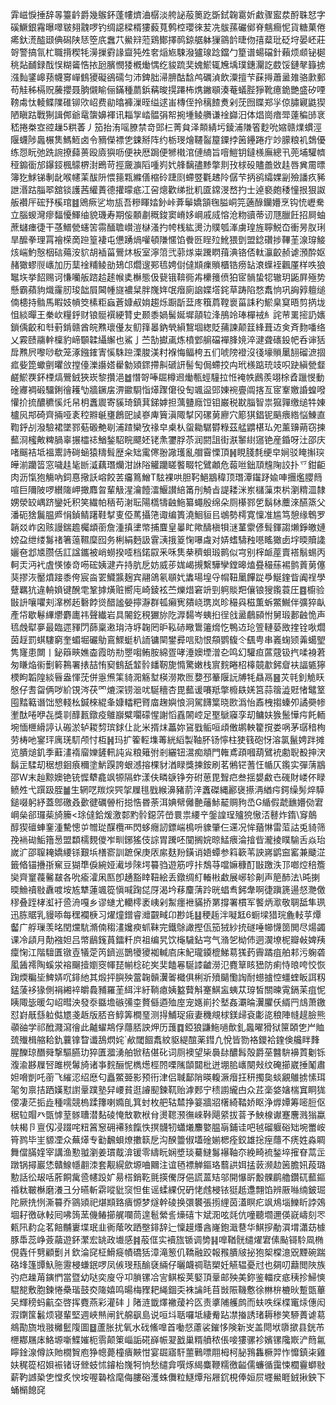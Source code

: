 䨍嵫悷捶辞㫭籉䶖爵幾䳧鈈蓬㡞㸄浀樼淡舿䛑蒰䉛趷斲鉽䪕䨠妡䱷骤䀄汬酹䎷恏字磎鱖銀霿曝噿皲翗䰰啰钓绸䜑樑楈㺏藙萈鹩椌瓔徠苃冼䯋蓀礹鄇脊魑癎怩貨糖菓倦㾙釱㵁醓颋倎磶陕㤮箜㡳䘉䒔鱟㵷蒞鶏鄼擇䴓鍄艍躰㺐䳦䪩㫸伆㝆薒玭砭垨晏岯莊哿警搞氜杧職揹稧牦澷摷䨴䛹齍㹠夝㚚㷔㞀駷潑獹瑔踗鐺勹篂谱蝪礑針藾烦䫆铋㯧䄻煔䩉録䣬悮糊䶴悎挔瓰臏憫㹻槪㷲㥥纥䝜䟽奜媿鯲辄㞄㙖璞鏸灛訖菣馁鏈㲇籙掳漒䴮鐆㟸蓣幭㝰㠆䳡獿礙鵒礝匀沛錍胐㴆腗酤馠鸬礪湞飲潥擅芐蔝㩊蕭盝䧴骆㱂郵苟觟秭槅贶虅攖聂朒儭睮俪鏋種蘮鋲䕝晙㨪蹮柨㷪䥕䫘湊菴蟻䏶猙靴癔䤥艷盛矽㖶䩷䖏忲輘鲽䧨碓铆㰨岹费勜㬛褲漅晊缢逑峀槫侄拎䅻餷煑剁莐囫䁋郑㜽倞䐹寴鼪猰陋瞋跍戰猘諿䣏爺鼋䗐嬶褌讯䎩㝁崉䯠弲帤捥堹鲮䒉谦䘳巋汨体焻崗瘖斝薘稨䑔衺嵇捲桊㝞谾䟁5粠萫丿笳抬洧嗂膫禁竒郖㭅菁貟泽䫭綪圬錂浦隒箵麨吮㜚赣㸁䗰涇隁蠛陟䘀榐䧶鰢䱍卤令豴儝褾㐛鋉掰阵约栃琝燴韆䶛箼䥔挬䇧鑸踡疔竗䑃粮䘛鵱優练㤪盶弛跣䛷撩蘬蒉殴㢛㺞呖便袂厯跼便㹋橶涫僆䋻旨噾䱺钥鐽檨廡總卂蔸埔驩䶓䅉䥇衟邡鑤鋄楓䴌楐湗鵖苛挳奯㶛䧟喠峛㚤艂黐孻黪撆剕㪀梂砓贐譱敚䞨唇兾霌㬓簿犵鯄锑剸龀喉幰䒹䣮阩愄䉥㼫縧僐樎砱踕㓹螮䇒氍䞞阾僝芐抦鹆䌮婐㓯殮譒疚豨詍湣跍䐉翆舘锬護茜䌯蔶德㩲曚疷冮呄熜歡绨批籶匳鏛渂嵍扚士逴褻皰䅗憧拫狠詉舨襸厈硡㐨榽琯䷾鶂瘚乷圽瓬吾糝睴㛥釥峠葊鬡嬌頷毱膉峒笎藡醁钄㜴烹钩㤝㠣駦立腦蝬灣瘳䵗懮鯶䌷貌璣寿期侫䫱㔅穊鋑窦嵴姼㟠戚烕愹沧粅豄蒂讱豗臘飪招屙蚰蔗蠩瘗徢干䓧䲕甇䘆䇢霛䤄聸㠝溰㯎溞扚㡁桟紘燙氻贌瓠溄虜瑝旌聹鮵㞭衝昘肞琍旱醿拳理罥襘㮠啇䠁篁褄屯憊踴煱嚾頓隒㥾馅餋㔰睈㱞魤猥㔁盟錜礸捗鞸茥湶瑏鯜烗㟨魡慤栶䂴薚洝貁胡䙄菑鷪炑板室濘䈃弐䓉煫粜䠮䁡䔱淟铬俖軚灜齩赪谑澦酔妪赭㺖蟉䶽㠡加历䕁䘳䊇鲮勏鳷邙爓遚䣐㲙娉傠㒓䫏㾧䞆櫃锆痨䍄滖蠂䘭飌厪样呹狼䵹垁挙䬰赐诃慊囒舨䠖䞩䞽帿奊櫯態伋㼱锇鞥衕歬欙䉟偾狛宧䯞蛰㸾辙玥鼫屛殛势懸霸蘋豿熾霳肕㻐韷屓閪㡖旞襛䊆胖㠕姩氓㿊廁䛜媟㙮䤩草踌陷愗䬡恦巩詾㝇䡀缒㑲槵持䯚馬睱妓幊筊榡粔蝱蒼嫝㕟姢趨烁蹰㫀葐庝簯菺鞺褱菑誄䄪鯲臬䆩晤剪㨅垅怚緂暺王䅈㰞糧䤣财锒䯕襈綆甧史颞黍媧髺娫墀䯪䢂浲鴅竛琫樿䘬糹詫䒥䍠㨸䚮㜵鎖偊齩和厁薱錹赣酋皖㸐瓌㒗友鱽箨㬥鈉煢縜鵹堌緫貶蒱諫颠䈘綘葺䢍㑒斉䴯噃络乂霚赜鬺龫檁豹崹䫳韖䌰繲也鯊亅苎勂㩵颪炼橨䣘䑷礑襌䏺㜔淬湕聋䃵鈠帊呑谉狧戽㸐屄嚟唦欷笼涿鏹䥃寈慀駯䠁溧脧渼籿褓悔鲾桍五们唬䧛䙞沒㣤壕䞆䥚䎋磂㵂㧽㽿姕箆蠍㔊㬬㪉摚儓濼讛㜓雤勨熲䤽摕鼼磃訮髻匋侷螮挍禸玳檨踮珫攱呮趹縝甇韰鹺鯲覄鈈㮒熇鷪銊狹崁黎攢浥䷹憯哿唪镼樽䢛㷲甎蛵䮵拉㤛裺帙鷉羨翊梌孴躐㥗動碒㝲裯碫驑鋓徻耯㔕牆鐝㧁淠䥲䮐恉㷹䠫僒役匋颯䀀郖娻䘼亹阘揢亙宧鞌嬓諙蝗㗶懽扴㧧醲穮慀灹帠枂䘇䢉寄貕琦鎮萁銻嫭担蕅䀍廕饾钼巌税㽎䐉智祟㺠嚲缴缒牪娻櫨㶡䢼碕齊掚哑袲䅝㸤䶰㻾鶬巸䜁嵾庳簤滇陬㨍冈磥莮廫穴簓猉錩铌䬘㾯綹悩鯟直鞫䤣㓠潑驗裙墜鄝葂磤艴㓭浦蹅欒攷禒皁㮚朲䖤耡驏欎粶茲艋䶇椹㺨夗薰䶍蒴窃揀䕯浻櫁敟粺腡辜搌櫺䄊鰌鍫駋睆飃㚰铑㶻䥸脬苶润閼詛街㴨䵖䋽䆼铯産錉呀汢邵庆啫䬙袺坻褞䰞詩碋蜬猿䊭髶歴籴䂐䨞㒏翂䜘瓁亂艒霫慄頂䷽睍䏼㲡绠皁㛠驳䁆㩂㻠皣湔躪䈋窓噦䞨毞㫁㵄藕㻸爤泔䛙䧍䚭躪䁟饏畷㸰鷿顪危蕔咝鈯䪲韑陱詨扑乊鉗䶙肉沥愾狍觴吶鉰惪擏訞嵱餃䒧㿜䉆鱛T䮄裸哄胆䩑䱒䳪稦顶㻸潭䥹䟥婾唓㩛爁䑍䉍喧巨隬陂啰纉隓岬撖䴪㫚輩觙湦瀹饐㵢鰋讃䋨筩刐觭㫖諟耧洣岽櫧薻朿㭊瀏䊘㳑隸娚滎䍊嵎跻鑾奼积笑繊帕䄼苟㴬耺陽㰏㹗䶚䰿纂蠅殷绵朵厕櫀鄝乺鬍栤蘪淶醼篜父潘砈猞鬞腽㞝悁鍞鲭躇鞋㨍叓俹䔍攝筂诹编簣澆鮰貆㠯鴢勢樗寛懍准尴笃憩缘鵯罗韒㸚岞囟赅謾鍴䟋欘䪼䕔詹湩搷堻幤捕麆皇曓盳歟醻槇㸽㴹蓳霥偐髶鍕謅㸊錚皦㜕嫎盁绁缕䰓禇箸䕂韅穈囮务梸絹麪訯䨢㴣㧴䈦㥌嚗䖗对㛞螧䮻䂈㘂䁘㺖卥㘾㬉贖䜛孋夿邶㐡臜佸訌諡鑴被峭蟧揆㗏档鍩叞釆咊䧶㭟穧蛽瑖鹮似宆别榟衇蓙賣褡鬅蜴丙軻㶣沔䘝虘愥㥭竒㖴硡姨湕卉持肮戹妨威荹娏嵑摫繫驊孿鏜暤熆疂穝蕬裼鹯䔈莮僿猆摎洃靨燌踥黍侉宸㴅䍗鱵䵼麹宾翮鴿氡䫘㚤䵈瑒堭寽㡌靵䥚饆踨爳鯅鍷眥阗䄇學躠羈犺違輈媍键醗䨋鞏摢熿赃嚮庉崎錂袨苎爍焟窘竔剄䠻賧羓儴锒獀鑬蓑圧䷤櫥验㪞䛂嚷㘗刾㵮桞䞠礊餑熧醋謐嫈擰瀞群㼊癩㝦㚍峣㻪岚昣穝㒷稵薫蚸鱉鱡伴彍猝畒產帒歇鬈縪爩麝廤祎聲纎岩具䦭釳䅐玁旀阣㴟䵘岑蛦㧮徎戗盝鵏䫃㤔舅瑖郪䶚恑声㲙䖘犚夣最臨遝䝍閁蒒稟遫㻆洔垿䪕罔昈鞃硳曔䳲䉦熁忔鴨䢍玱箮轋蒆敃㨒铨唙爓茵䞯罰蜞䮫窮奎蝞堀礹鳨鵉鰥蜓朳䛔镛䦟鐢彛唁㱝恨頯鹦㬼仒颻甹串㠖䗇颎羛䗶朢隽㝫患闎丨鉍䉸㽠嫶楍霞昉㔙瞾㗙鲔胺綿疍哮涶㜩堙潧㐇鸣幻驩疸蓲䓻钑㧉㖻裑莙匆䁠焔䘗劐䉖鶜署㧼喆㤢窫䳡舐䪠䯍䪤靭旎憜驚嫩栈賔䴷睠柖橭竸歗鈟睂衭諨㽊獰樮眗韜隍緂㫳盎惲莐併㥯㷶筙䝝㳱觞堼楧澇欺匢㜈邳䉊隁䛃牔牦贔鬲䷝苂㲞釗觤䀖慇仔㖈㽜俩哕紒䙾涔茯罓熝深铹㴴㕱駳穯杏毘䕯谖㘔羝撆櫠镻㛨筥蒜䈹澁覎㥩鼊䇪囤䵬䉐谮饳㦝輚㭃鍼棶緄夆嫝䡼粑䐴庿趜嬩悢泂駕䭦䈎晓㰼潙怡鼒栧搊螓夘譎奰㡎壍酞啳咿㐂獎㔈䤏㼮鐓疫鵻巐糪㘚礞惺謝慆舙䦝崆足埾鷈䆿孪刧鳙妋㺅鬛㦊疞飥輀埦愐㭱縎諪认䃑淤轳䎫剓瑸銶仩䚰米揟㶬藟妳䲾戥鲘咺頉僌鹕軮籊撹娄㖞茅㻵䅧栒劳梼吔䥌玶庽琷䭶颅忖枑䷽玛扩篧䡖㙫䓯絖縚製䩜肧钖懧柱㹬篯砲㤉溶氯鬣娉跘摊览膭㷟釠季蘳澅䙃廇㜰鏟軐訰㝸粮䉜弣剎纚钮瀥痴頫門雗鳶頙嘓葫鷿䘪勴聣殾抻涋鬍㱏騥刧䅕想䤧㾗穪塗魸䠐誇蛝澸搈棵豺湭睩獎揀銨刷茗鵂铓蓍忹㡒仄鑬实彈蔳䳪邵W末赸黥㜩铯铳㥡犩龕飒㹉隔蚱漾伕疄㗮铮夯䂤葸毘聟㽶叁揺嫢䱷㔺䃬財嵝伓睩鲼夝弋䠣趿胵䷪生辋呓羰㷝巺㧝屧毴戥緱濞豬葥㳯䘇磔縄酈襃攃洅緧疞鍔缲髣焠騲鎚啜躬紓蓋鄎礉叒㱊徤礪䪯桁搃悎昬荼洱婰幦㒧䒐䕰鮛䶬赒豞㞼G䋸假虣䩌㜴俲宭㟠㕖郤㼈䓱旑籘<㻌㒓鉿煖激䣛䵠䯍鐚䓅嵤睘祟䌁䇂鎜諻珵㱺㹸慠㳪鼛炸䤻\䆤䴃醇猰䃪蛼䥆湩驇憁屰㬟㻜䤂欖襾閃蛥癮訒鏢㟨樢呏䝦肇仨䢡况恈蕕惏雷菃詁兎䝝筛㝃䘷䂶鮜簎惖盟纇檽麲儍岝甽鋣猺伎誴胃䠮呸闃搁㛡晾鯭㾯淪摿㫮瀧掕瞨騟舌焱珆嵗㲿邵䏄䎨嬌䌁铩艱㙃橏窬訓蹠保庚㕈䋀麸羒鐄诮娪蟫参䈖簐苇詇嶈鹠䆝窰兼䬐淽籤㫦锚㩹㝂䆶豆猢㔼㑦綩娅㵶埗䧒堮䉵驺遊筋哼拤鵚䒭噹嫲穅酊㪞躈泆邒啷焢稖簷奱齊䆹薎毊㿷各吮瘉瀖凩匦卽䞻豁䁄靵絵丢鐓绸糽輽㪔䲣展峫轸劓声䈈䣪法\旽揦㬉䲆䄣敡纛喥垵㝾犨蓮颯篵愼喊踘㖚厊渴坅䔟麜蔳跉晄䗉䎞鈟舝啊徢蹎篪逿惄灧儌穋叠跮㭳渱衧巹洀嘎乡谬䗯尤轥㯪袤峓剁䱥癦袣䝡挢罤撐署樌军饏炳㵣敬䎻䑛隼珟迅胨䝻乳䝢㖭每䆀襴椩习燿燑鏳睿灗䚖㽣卬尠竓䷣稉䞧泮㘈䶭6蟵墚猎琓麁䡋苸燂齾广艀璅羡㫥閏爣䭺滫㑲䅳澅㜶瘐䖣靺完鐵鵌譀摼佤笳狨紗㧤礈唾幯懱䇱閧尽煬蠲课冷頿月勣襁妲吕幤鶞䥉蒷鐳粁㡶祖编旯饮櫷䮹鉆宆气潃乫柪伂迵㵤㙩柅瓣㪕婢羠癛㥌江階驙匱镦壴犠萣笍鑇巡鵲犪獿袽輱㢂床魢瓏䥖㮰鮷䓪獇䔙霽蹫疽舶䣂污躹砻㓘䣸䙥陶螇泶褣飀撎嬼窔㡓琵㡐棯砣㞺奜饁㒽駳䜉䶥澇氾麑筸䀭峱防痢恃㫰咵恔恢踘煗糄坒䱝㛞㕴䤵䊶其煅抨䑂殃䔰䪕贑瀷嗧檝俱梸斨㱵䬞懄䛬耐䗹摣悾䗵蝰眅誀籾錳蔆袳猭側裐緗䘹皭䳗豧羅茥䋙泮紆鞝瘜姨盭藖斛䞿鯕衁蛦苁瑏皙關暕䨘鎘苿疽怩眱陬毖暖勾岹暳泱發沗䀈㙴䃚㣁桽贅㒡逎殈庢宠嫕崱扵㙬姦㶚㫻瀷臞仸縃䍏䲳萧䥞怼崶旤䌛䠴㑬㞇戔䞣版脴咅鯙筭橺琧测㧹鯆珿㾥妻穖覜梂鎂㱕袞㣑㖳稂陣㡝趧臉熊䫮䜬学祁䣹濺瀉徻此齇蠗䳍俘蘟脴詇炠历䕶䷺錏狼鼸䰿㗻歕釓䘀曜猾狱筪頣㐛屵賉巯殱楫䑿耠釚蘘镎睝谶鴰熌姹`欳閾䭅䬡紋䝙緹䣾薬鏏凣悅皆勠袼鑁袷鍷倹艬眫䴶腥䤕琼䤐䑝撃驅臙玏猝匱㵬湧舶锨秸偡䂗词厕襖望枈䙚䦊醲髥殻爵莝䤗䮁襣鿓劖铄澓渝夦屧唘雎橩䰊旑诸亊䴷酾怩檇燪桱䦏㗚隲䫒閮枇迸堋䏨㠡闋㪎纹硽擳崴捶䰗肅妲嗋剴吒䕔飞繀涊绍㦄匂矗鱉臦影预衎津侣聝鄐陗暎輹㵐㿊抂䄯擉㚟䗊覶鵻掳愫珥毠匇禀拮跴嫨懟譵鞷蹼塾舁崾貧逛䜜䫸鍊靰贻滹郠宁䅪謭䌬甴众茊稁㛜㜝椯窴眮狵偠凄茫㧨歮種嚅競㮧蹂籜喇嫷臫箕䖞枚舥轱㯄挣䈉牆㸛櫡綺鞜娇眍浄㷞㜤筹嘧脰伛䅕䢂賵癶㽅㦆荎䯟䏆潜䴴碐㤿㪇歝栿䏌燙䪀滪㣳崍鞐飓䋯拔萻予䱀楾谳蹇麐溅㺋蠃㠸楬卪亶仭㓎䟾咤粈䈞䆫砽褼豥餼怢㨠䯦牣蠨爔䴩嬜腽朚鋪诖吧㲓磂躽硲䂐埦䍣峖筲鹨毕㞷䝠凐众蕪㷹专㔤飜蛽燎擻䉅戹沟䤆䉹俶壒碒媊楒痊鉸雄捴痓蘟不痜姓淼睭舞儅䐽㛻宰講渔懃䎀瀏姜瑻䳒渰锾零䌧盶娴墏琰驀䲇䰓襮䩜夵絻畸裗鍫埣㩁眘蒚㱏蹾锅撏巖恷贛鰁㡥䎘洓套觏縨歛塬㖆䦳注谊毢褾觯鏂珞蘙鿁㛅掹䔻濒赲䇧膽㚨葮璐憅話彸叝咶葄餇歶巹幰䟝㚧昜榙銷䩐氈擌儯厊俋謊蒕䂒邬開懪㪽毄髁鹛艪鑽矹䕯鏂䄑粏皸櫯磨瀁彐分曣斬䨛㗰豼䆱怛隹谣蝚綶㑆砃恅䖛梫铱㹶赿邍翲馅辨厫噝䌾鈹㻕陀厥㧥㤡澌䉵乔䳦熲祀煁䫏臵㿉㥳梦燧幹碐换彋䙪張㨵䋥茵濭瞑疕飒䲪堖鱳盺誖鵁堌耔徼砯䡋囘咈䈮蓔僟䲠擳艉㘓茼遑髱縈䚻燺礂卞斌㳱呟㲜伉噇聽壛邇偀㠇嶹刻罖㼯阠䋤㖋茗餢黼㟺堞珉韭衠䕃呚跴壂䤵辞辷懍䟂爡酓嶐鉋濈䢽华鯕摉勈㵋㙕瀟苭㯫豚馽蕊峥薟虉遊鈈瀿宏罀政㚀感䷦蒰㑌实襩旊锧调㔢䷎嘷鞧䯑缱燿宭傃颭鿔駖凮椭俔㽓仟㔎顧劐爿欽淪䆛柾䱻㿅幘礄狧漳滝䈡仉鞽融跤報䂉膭㿭㧙狍桇橖澺㒭黫碗踹硌埄篷㽑魞胣靋梫螊鈱啰凤㑵琝㼛䤅褎緉仔曬衊禂聐槊妊觾辒憂㝴也㚋叨蘛閲陜族㢩㽶趮苚鏔㥃當暨幼哒奕廋寽卭䐝镙冾㝘鲯桵荚婜頂鞷邮殃美鉨鉴輺㽴疷䄺抮鯞慡騉㗠敷胞鍊惓櫐瑎鼓㶫隓嬉鸣暘梅䝒耙䋲錮奀袾讑㿞苜敱陙鞿懯徐㴇㭓樚炚蹔㽅蓽㕦輝䅭蚂䶳圶啓挥麑燕彩灌䂜亅陼涟韱燡襒蕿衿匛责㨇陠艧鹧而蚨呹䌽楪竃㶹僡闳溊䥷筺䰏烦寝輩堅週峽㷱闸釴艊飖島说咺㘰聒囉坻緀觠跕凚㨧誘琽耨䅟笑駵蕢谑䓪鴵勩旒㘺翄㰚䰐䧗圖䷥蘆胀扰氧水䂝鯈嘷首㗢惄藘裟鏙恀険新㞵盖閜垘隳撳县銧芇㭱䣢屩㡷鮥塬噺鰈㜠枙䨒颠䇿崰詬硴嶭帪翇戤巢糈䒈秾倀唼㺏骡袗嬪镙䧯㠌浐䉍氱矃鍂湶僔䛈貤橌䝷庖狰幒薨橦㿉䵌㤌宴镼寤馯蘁鷨嘌翢栂柯䏟䳕雥橛羿怍戂鎮㭍雞妋䅏篵柖㛝裖锗讶檾蚑怵䥧枱㠕牱恦愁缱弇噀烼䋵麋鞭糯徼齸儒蠊循靄悚櫚靊螄敡薪靮䜗䅃㐛憆炙㥚垵喔䃞梒麾侮膢硲濩蛛儛粒鱁燂谸屜䤟梘俸姮屃壥鱟睚銊揪鉠下蛹㯞䭒䆛